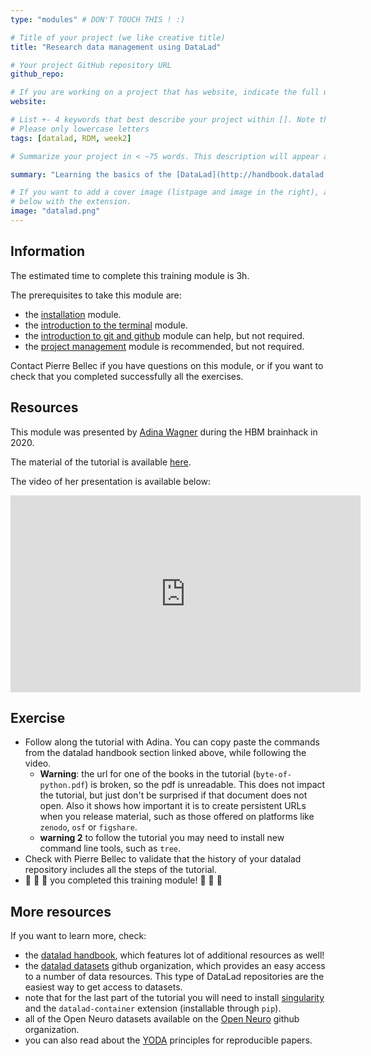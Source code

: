 ```yaml
---
type: "modules" # DON'T TOUCH THIS ! :)

# Title of your project (we like creative title)
title: "Research data management using DataLad"

# Your project GitHub repository URL
github_repo:

# If you are working on a project that has website, indicate the full url including "https://" below or leave it empty.
website:

# List +- 4 keywords that best describe your project within []. Note that the project summary also involves a number of key words. Those are listed on top of the [github repository](https://github.com/PSY6983-2021/project_template), click `manage topics`.
# Please only lowercase letters
tags: [datalad, RDM, week2]

# Summarize your project in < ~75 words. This description will appear at the top of your page and on the list page with other projects..

summary: "Learning the basics of the [DataLad](http://handbook.datalad.org) version control system for research data. DataLad is a community project built on top of git and [git-annex](https://git-annex.branchable.com/) and a critical tool for reproducible cognitive neuroscience."

# If you want to add a cover image (listpage and image in the right), add it to your directory and indicate the name
# below with the extension.
image: "datalad.png"
---
```

<!-- This is an html comment and this won't appear in the rendered page. You are now editing the "content" area, the core of your description. Everything that you can do in markdown is allowed below. We added a couple of comments to guide your through documenting your progress. -->

## Information

The estimated time to complete this training module is 3h.

The prerequisites to take this module are:
 * the [installation](/modules/installation) module.
 * the [introduction to the terminal](/modules/introduction_to_terminal) module.
 * the [introduction to git and github](/modules/git_github) module can help, but not required.
 * the [project management](/modules/project_management) module is recommended, but not required.

Contact Pierre Bellec if you have questions on this module, or if you want to check that you completed successfully all the exercises.

## Resources
This module was presented by [Adina Wagner](https://twitter.com/AdinaKrik) during the HBM brainhack in 2020.

The material of the tutorial is available [here](http://handbook.datalad.org/en/latest/code_from_chapters/OHBM.html).

The video of her presentation is available below:
<iframe width="560" height="315" src="https://www.youtube.com/embed/QsAqnP7TwyY" title="YouTube video player" frameborder="0" allow="accelerometer; autoplay; clipboard-write; encrypted-media; gyroscope; picture-in-picture" allowfullscreen></iframe>

## Exercise
 * Follow along the tutorial with Adina. You can copy paste the commands from the datalad handbook section linked above, while following the video.
   * **Warning**: the url for one of the books in the tutorial (`byte-of-python.pdf`) is broken, so the pdf is unreadable. This does not impact the tutorial, but just don't be surprised if that document does not open. Also it shows how important it is to create persistent URLs when you release material, such as those offered on platforms like `zenodo`, `osf` or `figshare`.
   * **warning 2** to follow the tutorial you may need to install new command line tools, such as `tree`.
 * Check with Pierre Bellec to validate that the history of your datalad repository includes all the steps of the tutorial.
 * :tada: :tada: :tada: you completed this training module! :tada: :tada: :tada:

## More resources

If you want to learn more, check:
 * the [datalad handbook](http://handbook.datalad.org), which features lot of additional resources as well!
 * the [datalad datasets](https://github.com/datalad-datasets) github organization, which provides an easy access to a number of data resources. This type of DataLad repositories are the easiest way to get access to datasets.
 * note that for the last part of the tutorial you will need to install [singularity](https://sylabs.io/singularity/) and the `datalad-container` extension (installable through `pip`).
 * all of the Open Neuro datasets available on the [Open Neuro](https://github.com/OpenNeuroDatasets) github organization.
 * you can also read about the [YODA](https://handbook.datalad.org/en/latest/basics/101-127-yoda.html) principles for reproducible papers.
